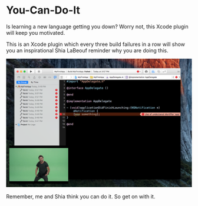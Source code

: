 # You-Can-Do-It
Is learning a new language getting you down? Worry not, this Xcode plugin will keep you motivated.

This is an Xcode plugin which every three build failures in a row will show you an inspirational Shia LaBeouf reminder why you are doing this.

![](web/doit.png)

Remember, me and Shia think you can do it. So get on with it.
